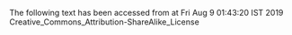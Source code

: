 The following text has been accessed from at Fri Aug 9 01:43:20 IST 2019
Creative_Commons_Attribution-ShareAlike_License
